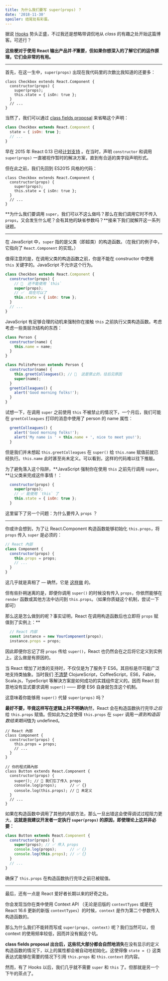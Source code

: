 ```yaml
---
title: 为什么我们要写 super(props) ？
date: '2018-11-30'
spoiler: 结尾处有彩蛋。
---
```



据说 [Hooks](https://reactjs.org/docs/hooks-intro.html) 势头正盛，不过我还是想略带调侃地从 *class* 的有趣之处开始这篇博客。可还行？

**这些梗对于使用 React 输出产品并*不*重要，但如果你想深入的了解它们的运作原理，它们会非常的有用。**

---

首先，在这一生中，``super(props)`` 出现在我代码里的次数比我知道的还要多：

```jsx{3}
class Checkbox extends React.Component {
  constructor(props) {
    super(props);
    this.state = { isOn: true };
  }
  // ...
}
```

当然了，我们可以通过 [class fields proposal](https://github.com/tc39/proposal-class-fields) 来省略这个声明：

```jsx
class Checkbox extends React.Component {
  state = { isOn: true };
  // ...
}
```

早在 2015 年 React 0.13 已经[计划支持](https://reactjs.org/blog/2015/01/27/react-v0.13.0-beta-1.html#es7-property-initializers) 。在当时，声明 `constructor` 和调用 `super(props)` 一直被视作暂时的解决方案，直到有合适的类字段声明形式。

但在此之前，我们先回到 ES2015 风格的代码：

```jsx{3}
class Checkbox extends React.Component {
  constructor(props) {
    super(props);
    this.state = { isOn: true };
  }
  // ...
}
```

**为什么我们要调用 `super`，我们可以不这么做吗？那么在我们调用它时不传入 `props`，又会发生什么呢？会有其他的缺省参数吗？**接来下我们就解开这一系列谜题。

---

在 JavaScript 中，`super` 指的是父类（即超类）的构造函数。（在我们的例子中，它指向了 `React.Component` 的实现。）

值得注意的是，在调用父类的构造函数之前，你是不能在 constructor 中使用 `this` 关键字的。JavaScript 不允许这个行为。

```jsx
class Checkbox extends React.Component {
  constructor(props) {
    // 🔴  还不能使用 `this`
    super(props);
    // ✅  现在可以了
    this.state = { isOn: true };
  }
  // ...
}
```

JavaScript 有足够合理的动机来强制你在接触 `this` 之前执行父类构造函数。考虑考虑一些类层次结构的东西：

```jsx
class Person {
  constructor(name) {
    this.name = name;
  }
}

class PolitePerson extends Person {
  constructor(name) {
    this.greetColleagues(); // 🔴  这是禁止的，往后见原因
    super(name);
  }
  greetColleagues() {
    alert('Good morning folks!');
  }
}
```

试想一下，在调用 `super` 之前使用 `this` 不被禁止的情况下，一个月后，我们可能在 `greetColleagues` 打印的消息中使用了 person 的 name 属性：

```jsx
  greetColleagues() {
    alert('Good morning folks!');
    alert('My name is ' + this.name + ', nice to meet you!');
  }
```

但是我们并未想起 `this.greetColleagues` 在 `super()` 给 `this.name` 赋值前就已经执行。`this.name` 此时甚至尚未定义。可以看到，这样的代码难以往下推敲。

为了避免落入这个陷阱，**JavaScript 强制你在使用 `this` 之前先行调用 `super`。**让父类来完成这件事情！：

```jsx
  constructor(props) {
    super(props);
    // ✅ 能使用 `this` 了
    this.state = { isOn: true };
  }
```

这里留下了另一个问题：为什么要传入 `props` ？

---

你或许会想到，为了让 React.Component 构造函数能够初始化 `this.props`，将 `props` 传入 `super` 是必须的：


```jsx
// React 內部
class Component {
  constructor(props) {
    this.props = props;
    // ...
  }
}
```

这几乎就是真相了 — 确然，它是 [这样做](https://github.com/facebook/react/blob/1d25aa5787d4e19704c049c3cfa985d3b5190e0d/packages/react/src/ReactBaseClasses.js#L22) 的。

但有些扑朔迷离的是，即便你调用 `super()` 的时候没有传入 `props`，你依然能够在 `render` 函数或其他方法中访问到 `this.props`。（如果你质疑这个机制，尝试一下即可）

那么这是怎么做到的呢？事实证明，React 在调用构造函数后也立即将 `props` 赋值到了实例上：**

```jsx
  // React 内部
  const instance = new YourComponent(props);
  instance.props = props;
```

因此即便你忘记了将 `props` 传给 `super()`，React 也仍然会在之后将它定义到实例上。这么做是有原因的。

当 React 增加了对类的支持时，不仅仅是为了服务于 ES6。其目标是尽可能广泛地支持类抽象。当时我们 [不清楚](https://reactjs.org/blog/2015/01/27/react-v0.13.0-beta-1.html#other-languages)  ClojureScript，CoffeeScript，ES6，Fable，Scala.js，TypeScript 等解決方案是如何成功的实践组件定义的。因而 React 刻意地没有显式要求调用 `super()` —— 即便 ES6 自身就包含这个机制。

这意味着你能够用 `super()` 代替 `super(props)` 吗？

**最好不要，毕竟这样写在逻辑上并不明确**确然，React 会在构造函数执行完毕*之后*给 `this.props` 赋值。但如此为之会使得 `this.props` 在 `super` 调用*一直到构造函数结束期间*值为 undefined。


```jsx{14}
// React 內部
class Component {
  constructor(props) {
    this.props = props;
    // ...
  }
}

// 你的程式碼內部
class Button extends React.Component {
  constructor(props) {
    super(); // 😬 我们忘了传入 props
    console.log(props);      // ✅ {}
    console.log(this.props); // 😬 未定义
  }
  // ...
}
```

如果在构造函数中调用了其他的内部方法，那么一旦出错这会使得调试过程阻力更大。**这就是我建议开发者一定执行 `super(props)` 的原因，即使理论上这并非必要：**

```jsx
class Button extends React.Component {
  constructor(props) {
    super(props); // ✅ 传入 props
    console.log(props);      // ✅ {}
    console.log(this.props); // ✅ {}
  }
  // ...
}
```

确保了 `this.props` 在构造函数执行完毕之前已被赋值。

-----

最后，还有一点是 React 爱好者长期以来的好奇之处。

你会发现当你在类中使用 Context API （无论是旧版的 `contextTypes` 或是在 React 16.6 更新的新版 `contextTypes`）的时候，`context` 是作为第二个参数传入构造函数的。

那么为什么我们不能转而写成 `super(props, context)` 呢？我们当然可以，但 context 的使用频率较低，因而并没有掘这个坑。

**class fields proposal 出台后，这些坑大部分都会自然地消失**在没有显示的定义构造函数的情况下，以上的属性都会被自动地初始化。这使得像 `state = {}` 这类表达式能够在需要的情况下引用 `this.props` 和 `this.context` 的内容。

然而，有了 Hooks 以后，我们几乎就不需要 `super` 和 `this` 了。但那就是另一个下午的茶点了。
